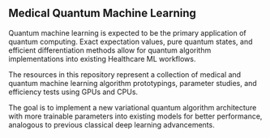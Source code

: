 ## Medical Quantum Machine Learning
Quantum machine learning is expected to be the primary application of quantum computing. Exact expectation values, pure quantum states, and efficient differentiation methods allow for quantum algorithm implementations into existing Healthcare ML workflows.

The resources in this repository represent a collection of medical and quantum machine learning algorithm prototypings, parameter studies, and efficiency tests using GPUs and CPUs.

The goal is to implement a new variational quantum algorithm architecture with more trainable parameters into existing models for better performance, analogous to previous classical deep learning advancements.
